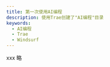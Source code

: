 ```yaml
---
title: 第一次使用AI编程
description: 使用Trae创建了"AI编程"目录
keywords:
  - AI编程
  - Trae
  - Windsurf
---
```

 xxx 略